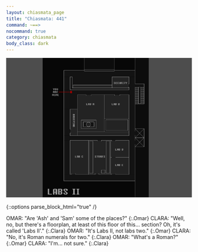 ```yaml
---
layout: chiasmata_page
title: "Chiasmata: 441"
command: ~==>
nocommand: true
category: chiasmata
body_class: dark
---
```


![441](/chiasmata/images/narrative/438.png)

{::options parse_block_html="true" /}
<div class="dialogue">
OMAR: "Are 'Ash' and 'Sam' some of the places?" 
{:.Omar}
CLARA: "Well, no, but there's a floorplan, at least of this floor of this... section? Oh, it's called 'Labs II'." 
{:.Clara}
OMAR: "It's Labs II, not labs two." 
{:.Omar}
CLARA: "No, it's Roman numerals for two." 
{:.Clara}
OMAR: "What's a Roman?" 
{:.Omar}
CLARA: "I'm... not sure." 
{:.Clara}
</div>